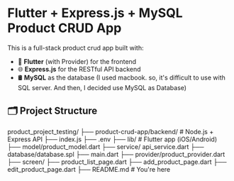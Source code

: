 <!-- # product_project_testing

A new Flutter project.

## Getting Started

This project is a starting point for a Flutter application.

A few resources to get you started if this is your first Flutter project:

- [Lab: Write your first Flutter app](https://docs.flutter.dev/get-started/codelab)
- [Cookbook: Useful Flutter samples](https://docs.flutter.dev/cookbook)

For help getting started with Flutter development, view the
[online documentation](https://docs.flutter.dev/), which offers tutorials,
samples, guidance on mobile development, and a full API reference. -->
# Flutter + Express.js + MySQL Product CRUD App

This is a full-stack product crud app built with:

- 📱 **Flutter** (with Provider) for the frontend
- 🌐 **Express.js** for the RESTful API backend
- 🛢️ **MySQL** as the database (I used macbook. so, it's difficult to use with SQL server. And then, I decided use MySQL as Database)

## 🗂️ Project Structure
product_project_testing/
├── product-crud-app/backend/ # Node.js + Express API
                            ├── index.js
                            ├── .env
├── lib/ # Flutter app (iOS/Android)
        ├── model/product_model.dart
        ├── service/ api_service.dart
        ├── database/database.spl 
        ├── main.dart
        ├── provider/product_provider.dart 
        ├── screen/ 
            ├── product_list_page.dart
            ├── add_product_page.dart
            ├── edit_product_page.dart
├── README.md # You're here